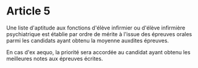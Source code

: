 # Article 5

Une liste d'aptitude aux fonctions d'élève infirmier ou d'élève infirmière psychiatrique est établie par ordre de mérite à l'issue des épreuves orales parmi les candidats ayant obtenu la moyenne auxdites épreuves.

En cas d'ex aequo, la priorité sera accordée au candidat ayant obtenu les meilleures notes aux épreuves écrites.
